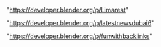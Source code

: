 "https://developer.blender.org/p/Limarest"

"https://developer.blender.org/p/latestnewsdubai6"

"https://developer.blender.org/p/funwithbacklinks"

